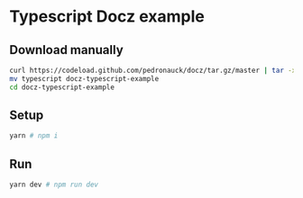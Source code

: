 # Typescript Docz example

## Download manually

```sh
curl https://codeload.github.com/pedronauck/docz/tar.gz/master | tar -xz --strip=2 docz-master/examples/typescript
mv typescript docz-typescript-example
cd docz-typescript-example
```

## Setup

```sh
yarn # npm i
```

## Run

```sh
yarn dev # npm run dev
```
